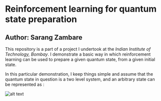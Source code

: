 # Reinforcement learning for quantum state preparation
## Author: Sarang Zambare

This repository is a part of a project I undertook at the *Indian Institute of Technology, Bombay*. I demonstrate a basic way in which reinforcement learning can be used to prepare a given quantum state, from a given initial state.

In this particular demonstration, I keep things simple and assume that the quantum state in question is a two level system, and an arbitrary state can be represented as :

![alt text](https://raw.githubusercontent.com/sarangzambare/reinforcement-learning-qstate-preparation/master/png/state.png)
